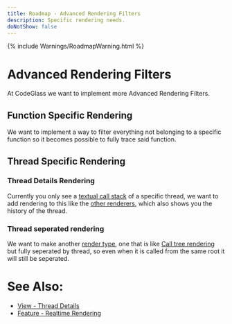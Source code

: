 ```yaml
---
title: Roadmap - Advanced Rendering Filters
description: Specific rendering needs.
doNotShow: false
---
```

{% include Warnings/RoadmapWarning.html %}

# Advanced Rendering Filters

At CodeGlass we want to implement more Advanced Rendering Filters.

## Function Specific Rendering
We want to implement a way to filter everything not belonging to a specific function so it becomes possible to fully trace said function.


## Thread Specific Rendering

### Thread Details Rendering
Currently you only see a [textual call stack](../views/ApplicationInstanceDockWindow/ThreadDetailsView.md) of a specific thread, we want to add rendering to this like the [other renderers](../features/RealtimeRendering.md), which also shows you the history of the thread.


### Thread seperated rendering
We want to make another [render type](../features/RealtimeRendering.md#render-types), one that is like [Call tree rendering](../features/RealtimeRendering.md#realtime-call-tree-rendering) but fully seperated by thread, so even when it is called from the same root it will still be seperated. 





# See Also:
- [View - Thread Details](../views/ApplicationInstanceDockWindow/ThreadDetailsView.md)
- [Feature - Realtime Rendering](../features/RealtimeRendering.md)